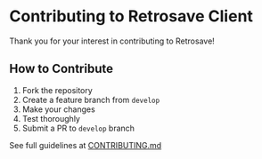 # Contributing to Retrosave Client

Thank you for your interest in contributing to Retrosave!

## How to Contribute

1. Fork the repository
2. Create a feature branch from `develop`
3. Make your changes
4. Test thoroughly
5. Submit a PR to `develop` branch

See full guidelines at [CONTRIBUTING.md](https://github.com/bulpara/retrosave-client/blob/develop/CONTRIBUTING.md)
